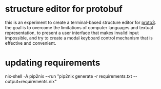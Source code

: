 # structure editor for protobuf

this is an experiment to create a terminal-based structure editor for [proto3]. the goal is to overcome the limitations of computer languages and textual representation, to present a user interface that makes invalid input impossible, and try to create a modal keyboard control mechanism that is effective and convenient.

[proto3]: https://developers.google.com/protocol-buffers/docs/proto3

# updating requirements

nix-shell -A pip2nix --run "pip2nix generate -r requirements.txt --output=requirements.nix"
